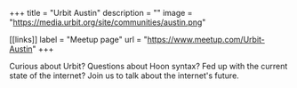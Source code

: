 +++
title = "Urbit Austin"
description = ""
image = "https://media.urbit.org/site/communities/austin.png"

[[links]]
label = "Meetup page"
url = "https://www.meetup.com/Urbit-Austin"
+++

Curious about Urbit? Questions about Hoon syntax? Fed up with the current state of the internet? Join us to talk about the internet's future.

